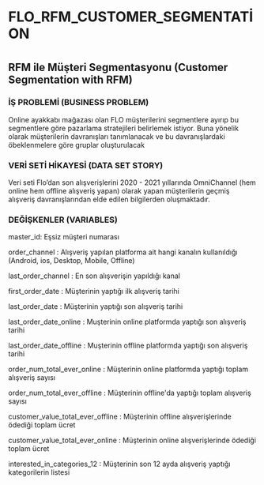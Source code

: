 # FLO_RFM_CUSTOMER_SEGMENTATİON

#

## RFM ile Müşteri Segmentasyonu (Customer Segmentation with RFM)


### İŞ PROBLEMİ (BUSINESS PROBLEM)
Online ayakkabı mağazası olan FLO müşterilerini segmentlere ayırıp bu segmentlere göre pazarlama stratejileri belirlemek istiyor. Buna yönelik olarak müşterilerin davranışları tanımlanacak ve bu davranışlardaki öbeklenmelere göre gruplar oluşturulacak

### VERİ SETİ HİKAYESİ (DATA SET STORY)
Veri seti Flo’dan son alışverişlerini 2020 - 2021 yıllarında OmniChannel (hem online hem offline alışveriş yapan) olarak yapan müşterilerin geçmiş alışveriş davranışlarından elde edilen bilgilerden oluşmaktadır.

### DEĞİŞKENLER (VARIABLES)

master_id: Eşsiz müşteri numarası

order_channel : Alışveriş yapılan platforma ait hangi kanalın kullanıldığı (Android, ios, Desktop, Mobile, Offline)

last_order_channel : En son alışverişin yapıldığı kanal

first_order_date : Müşterinin yaptığı ilk alışveriş tarihi

last_order_date : Müşterinin yaptığı son alışveriş tarihi

last_order_date_online : Muşterinin online platformda yaptığı son alışveriş tarihi

last_order_date_offline : Muşterinin offline platformda yaptığı son alışveriş tarihi

order_num_total_ever_online : Müşterinin online platformda yaptığı toplam alışveriş sayısı

order_num_total_ever_offline : Müşterinin offline'da yaptığı toplam alışveriş sayısı

customer_value_total_ever_offline : Müşterinin offline alışverişlerinde ödediği toplam ücret

customer_value_total_ever_online : Müşterinin online alışverişlerinde ödediği toplam ücret

interested_in_categories_12 : Müşterinin son 12 ayda alışveriş yaptığı kategorilerin listesi
